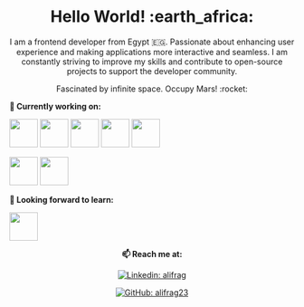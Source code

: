 <h1 align= "center"><b>Hello World! :earth_africa:</b></h1>

<p align="center">
I am a frontend developer from Egypt 🇪🇬. Passionate about enhancing user experience and making applications more interactive and seamless. I am constantly striving to improve my skills and contribute to open-source projects to support the developer community.
</p>
<p align="center">
Fascinated by infinite space. Occupy Mars! :rocket:
</p>

**🌱 Currently working on:**

<code><a href="https://developer.mozilla.org/en-US/docs/Web/HTML" target="_blank"><img height="50" src="https://www.vectorlogo.zone/logos/w3_html5/w3_html5-ar21.svg"></a></code>
<code><a href="https://developer.mozilla.org/en-US/docs/Web/CSS" target="_blank"><img height="50" src="https://www.vectorlogo.zone/logos/netlifyapp_watercss/netlifyapp_watercss-ar21.svg"></a></code>
<code><a href="https://getbootstrap.com/" target="_blank"><img height="50" src="https://www.vectorlogo.zone/logos/getbootstrap/getbootstrap-ar21.svg"></a></code>
<code><a href="https://www.javascript.com/" target="_blank"><img height="50" src="https://www.vectorlogo.zone/logos/javascript/javascript-ar21.svg"></a></code>
<code><a href="https://www.typescriptlang.org/" target="_blank"><img height="50" src="https://www.vectorlogo.zone/logos/typescriptlang/typescriptlang-ar21.svg"></a></code>

<code><a href="https://reactjs.org/" target="_blank"><img height="50" src="https://www.vectorlogo.zone/logos/reactjs/reactjs-ar21.svg"></a></code>
<code><a href="https://git-scm.com//" target="_blank"><img height="50" src="https://www.vectorlogo.zone/logos/git-scm/git-scm-ar21.svg"></a></code>


**🌱 Looking forward to learn:**

<code><a href="https://learn.microsoft.com/en-us/dotnet/csharp/" target="_blank"><img height="50" src="https://www.vectorlogo.zone/logos/dotnet/dotnet-ar21.svg"></a></code>

<div align="center">

**📫 Reach me at:**<br>

[![Linkedin: alifrag](https://img.shields.io/badge/-alifrag-blue?style=flat-square&logo=Linkedin&logoColor=white&link=https://www.linkedin.com/in/alifrag/)](https://www.linkedin.com/in/mp98/)


[![GitHub: alifrag23](https://img.shields.io/github/followers/alifrag23?label=alifrag23&style=social)](https://github.com/alifrag23)

<div align="center">


</div>  

